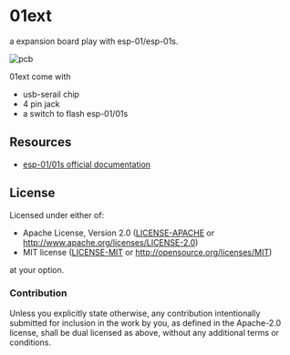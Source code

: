 # 01ext

a expansion board play with esp-01/esp-01s.

![pcb](https://github.com/bj5/01ext/blob/main/docs/01ext-3d.png)


01ext  come with
- usb-serail chip 
- 4 pin jack
- a switch to  flash esp-01/01s


## Resources

- [esp-01/01s official documentation](https://docs.ai-thinker.com/en/esp8266)



## License

Licensed under either of:

- Apache License, Version 2.0 ([LICENSE-APACHE](LICENSE-APACHE) or http://www.apache.org/licenses/LICENSE-2.0)
- MIT license ([LICENSE-MIT](LICENSE-MIT) or http://opensource.org/licenses/MIT)

at your option.

### Contribution

Unless you explicitly state otherwise, any contribution intentionally submitted for inclusion in
the work by you, as defined in the Apache-2.0 license, shall be dual licensed as above, without
any additional terms or conditions.

